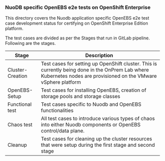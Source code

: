 ### NuoDB specific OpenEBS e2e tests on OpenShift Enterprise

This directory covers the Nuodb application specific OpenEBS e2e test case development status for certifying on OpenShift Enterprise Edition platform.

The test cases are divided as per the Stages that run in GitLab pipeline. Following are the stages.

| Stage            | Description                                                  |
| ---------------- | ------------------------------------------------------------ |
| Cluster-Creation | Test cases for setting up OpenShift cluster. This is currently being done in the OnPrem Lab where Kubernetes nodes are provisioned on the VMware vSphere platform |
| OpenEBS-Setup    | Test cases for installing OpenEBS, creation of storage pools and storage classes |
| Functional test  | Test cases specific to Nuodb and OpenEBS functionalities     |
| Chaos test       | All test cases to introduce various types of chaos into either Nuodb components or OpenEBS control/data plane. |
| Cleanup          | Test cases for cleaning up the cluster resources that were setup during the first stage and second stage |